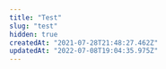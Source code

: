 ```yaml
---
title: "Test"
slug: "test"
hidden: true
createdAt: "2021-07-28T21:48:27.462Z"
updatedAt: "2022-07-08T19:04:35.975Z"
---
```


<AutogeneratedCategoryPage category='store-components'/>

<OverviewCard
title= 'Platform overview'
href= 'api-guides/getting-started-platform-overview'
description="Understand our platform's architecture and data orchestration through our Platform Overview article."
docs= '[{"title": "Platform Overview", "href": "api-guides/getting-started-platform-overview"},{"title": "Platform Overview", "href": "api-guides/getting-started-platform-overview"}]'
icon= 'StorageUnit'
seeMore='true'/>

<WhatsNextCard
title='New to VTEX IO?'
description='Build stores and IO apps from scratch with our learning-oriented tutorials.'
linkTitle='Get started'
linkTo='/docs/guides'
/>
